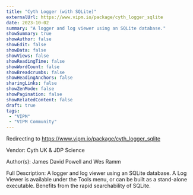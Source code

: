 ```yaml
---
title: "Cyth Logger (with SQLite)"
externalUrl: https://www.vipm.io/package/cyth_logger_sqlite
date: 2023-10-02
summary: "A logger and log viewer using an SQLite database."
showSummary: true
showAuthor: false
showEdit: false
showData: false
showViews: false
showReadingTime: false
showWordCount: false
showBreadcrumbs: false
showHeadingAnchors: false
sharingLinks: false
showZenMode: false
showPagination: false
showRelatedContent: false
draft: true
tags:
 - "VIPM"
 - "VIPM Community"
---
```


Redirecting to https://www.vipm.io/package/cyth_logger_sqlite

Vendor: Cyth UK & JDP Science

Author(s): James David Powell and Wes Ramm
 
Full Description:
A logger and log viewer using an SQLite database.   A Log Viewer is available under the Tools menu, or can be built as a stand-alone executable.  Benefits from the rapid searchability of SQLite.